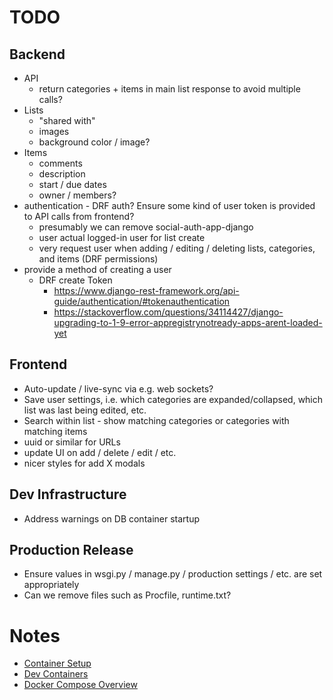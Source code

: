 # TODO

## Backend
* API
    * return categories + items in main list response to avoid multiple calls?
* Lists
    * "shared with"
    * images
    * background color / image?
* Items
    * comments
    * description
    * start / due dates
    * owner / members?
* authentication - DRF auth? Ensure some kind of user token is provided to API calls from frontend?
    * presumably we can remove social-auth-app-django
    * user actual logged-in user for list create
    * very request user when adding / editing / deleting lists, categories, and items (DRF permissions)
* provide a method of creating a user
    * DRF create Token
        * https://www.django-rest-framework.org/api-guide/authentication/#tokenauthentication
        * https://stackoverflow.com/questions/34114427/django-upgrading-to-1-9-error-appregistrynotready-apps-arent-loaded-yet

## Frontend
* Auto-update / live-sync via e.g. web sockets?
* Save user settings, i.e. which categories are expanded/collapsed, which list was last being edited, etc.
* Search within list - show matching categories or categories with matching items
* uuid or similar for URLs
* update UI on add / delete / edit / etc.
* nicer styles for add X modals

## Dev Infrastructure
* Address warnings on DB container startup

## Production Release
* Ensure values in wsgi.py / manage.py / production settings / etc. are set appropriately
* Can we remove files such as Procfile, runtime.txt?

# Notes
* [Container Setup](https://testdriven.io/blog/dockerizing-django-with-postgres-gunicorn-and-nginx/)
* [Dev Containers](https://code.visualstudio.com/docs/devcontainers/create-dev-container#_use-docker-compose)
* [Docker Compose Overview](https://docs.docker.com/compose/)
